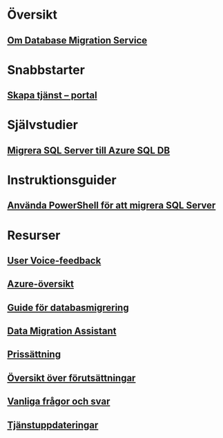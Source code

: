 # Översikt
## [Om Database Migration Service](dms-overview.md)

# Snabbstarter
## [Skapa tjänst – portal](quickstart-create-data-migration-service-portal.md)

# Självstudier
## [Migrera SQL Server till Azure SQL DB](tutorial-sql-server-to-azure-sql.md)

# Instruktionsguider
## [Använda PowerShell för att migrera SQL Server](howto-sql-server-to-azure-sql-powershell.md)

# Resurser
## [User Voice-feedback](https://feedback.azure.com/forums/906100-azure-database-migration-service)
## [Azure-översikt](https://azure.microsoft.com/en-us/roadmap/)
## [Guide för databasmigrering](https://aka.ms/datamigration)
## [Data Migration Assistant](https://aka.ms/dma)
## [Prissättning](https://aka.ms/dms-pricing)
## [Översikt över förutsättningar](pre-reqs.md)
## [Vanliga frågor och svar](faq.md)
## [Tjänstuppdateringar](https://azure.microsoft.com/en-us/updates/?product=database-migration)

